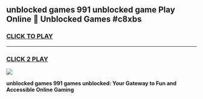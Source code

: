 
## unblocked games 991 unblocked game Play Online 👋 Unblocked Games #c8xbs
<h3>
<a href="https://premium.freeplayer.one?title=unblocked_games_991&ref=21F">CLICK TO PLAY</a></h3>
<hr>

<h3>
<a href="https://premium.freeplayer.one?title=unblocked_games_991&ref=21F">CLICK 2 PLAY</a>
  
</h3>

<a href="https://premium.freeplayer.one?title=unblocked_games_991&ref=21F/"><img src="https://clearcache.store/games.png"></a>


**unblocked games 991 games unblocked: Your Gateway to Fun and Accessible Online Gaming**
